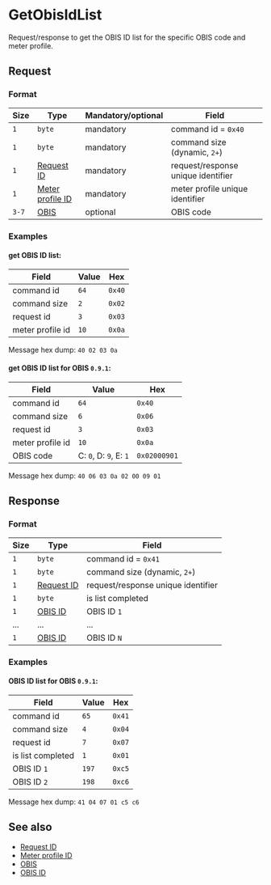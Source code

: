 # GetObisIdList

Request/response to get the OBIS ID list for the specific OBIS code and meter profile.


## Request

### Format

| Size  | Type                                             | Mandatory/optional | Field                              |
| ----- | ------------------------------------------------ | ------------------ | ---------------------------------- |
| `1`   | `byte`                                           | mandatory          | command id = `0x40`                |
| `1`   | `byte`                                           | mandatory          | command size (dynamic, `2+`)       |
| `1`   | [Request ID](../types.md#request-id)             | mandatory          | request/response unique identifier |
| `1`   | [Meter profile ID](../types.md#meter-profile-id) | mandatory          | meter profile unique identifier    |
| `3-7` | [OBIS](../types.md#obis)                         | optional           | OBIS code                          |


### Examples

#### get OBIS ID list:

| Field            | Value | Hex    |
| ---------------- | ----- | ------ |
| command id       | `64`  | `0x40` |
| command size     | `2`   | `0x02` |
| request id       | `3`   | `0x03` |
| meter profile id | `10`  | `0x0a` |

Message hex dump: `40 02 03 0a`

#### get OBIS ID list for OBIS `0.9.1`:

| Field            | Value                  | Hex          |
| ---------------- | ---------------------- | ------------ |
| command id       | `64`                   | `0x40`       |
| command size     | `6`                    | `0x06`       |
| request id       | `3`                    | `0x03`       |
| meter profile id | `10`                   | `0x0a`       |
| OBIS code        | C: `0`, D: `9`, E: `1` | `0x02000901` |

Message hex dump: `40 06 03 0a 02 00 09 01`


## Response

### Format

| Size | Type                                 | Field                              |
| ---- | ------------------------------------ | ---------------------------------- |
| `1`  | `byte`                               | command id = `0x41`                |
| `1`  | `byte`                               | command size (dynamic, `2+`)       |
| `1`  | [Request ID](../types.md#request-id) | request/response unique identifier |
| `1`  | `byte`                               | is list completed                  |
| `1`  | [OBIS ID](../types.md#obis-id)       | OBIS ID `1`                        |
| ...  | ...                                  | ...                                |
| `1`  | [OBIS ID](../types.md#obis-id)       | OBIS ID `N`                        |


### Examples

#### OBIS ID list for OBIS `0.9.1`:

| Field             | Value | Hex    |
| ----------------- | ----- | ------ |
| command id        | `65`  | `0x41` |
| command size      | `4`   | `0x04` |
| request id        | `7`   | `0x07` |
| is list completed | `1`   | `0x01` |
| OBIS ID `1`       | `197` | `0xc5` |
| OBIS ID `2`       | `198` | `0xc6` |

Message hex dump: `41 04 07 01 c5 c6`


## See also

* [Request ID](../types.md#request-id)
* [Meter profile ID](../types.md#meter-profile-id)
* [OBIS](../types.md#obis)
* [OBIS ID](../types.md#obis-id)
